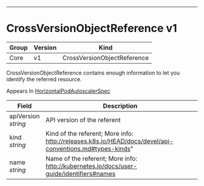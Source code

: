 

-----------
# CrossVersionObjectReference v1



Group        | Version     | Kind
------------ | ---------- | -----------
Core | v1 | CrossVersionObjectReference







CrossVersionObjectReference contains enough information to let you identify the referred resource.

<aside class="notice">
Appears In <a href="#horizontalpodautoscalerspec-v1">HorizontalPodAutoscalerSpec</a> </aside>

Field        | Description
------------ | -----------
apiVersion <br /> *string*  | API version of the referent
kind <br /> *string*  | Kind of the referent; More info: http://releases.k8s.io/HEAD/docs/devel/api-conventions.md#types-kinds"
name <br /> *string*  | Name of the referent; More info: http://kubernetes.io/docs/user-guide/identifiers#names






